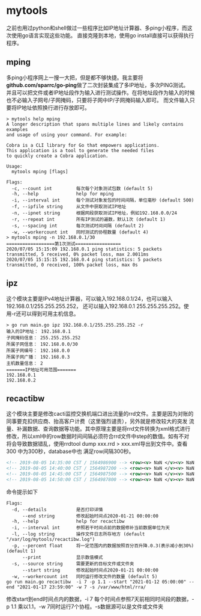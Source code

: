 # mytools
之前也用过python和shell做过一些程序比如IP地址计算器、多ping小程序，而这次使用go语言实现这些功能。
直接克隆到本地，使用go install直接可以获得执行程序。
## mping
多ping小程序网上一搜一大把，但是都不够快捷。我主要将**github.com/sparrc/go-ping**做了二次封装集成了多IP地址，多次PING测试。
并且可以把文件或者IP地址段作为输入进行测试操作。在将地址段作为输入的时候也不必输入子网号/子网掩码，只要将子网中IP/子网掩码输入即可。
而文件输入只要将IP地址依照换行进行存放即可。
```shell script
> mytools help mping
A longer description that spans multiple lines and likely contains examples
and usage of using your command. For example:

Cobra is a CLI library for Go that empowers applications.
This application is a tool to generate the needed files
to quickly create a Cobra application.

Usage:
  mytools mping [flags]

Flags:
  -c, --count int         每次每个对象测试包数 (default 5)
  -h, --help              help for mping
  -i, --interval int      每个测试对象发包的时间间隔，单位毫秒 (default 500)
  -f, --ipfile string     从文件中获取测试IP地址
  -n, --ipnet string      根据网段获取测试IP地址，例如192.168.0.0/24
  -r, --repeat int        所有IP测试的遍数，默认1次 (default 1)
  -s, --spacing int       每次测试时间间隔 (default 2)
  -w, --workercount int   同时测试的协程数量 (default 4)
> mytools mping -n 192.168.0.1/30
==================第1次测试=================
2020/07/05 15:15:09 192.168.0.1 ping statistics: 5 packets transmitted, 5 received, 0% packet loss, max 2.0011ms
2020/07/05 15:15:15 192.168.0.4 ping statistics: 5 packets transmitted, 0 received, 100% packet loss, max 0s
```

## ipz
这个模块主要是IPv4地址计算器，可以输入192.168.0.1/24，也可以输入192.168.0.1/255.255.255.252，
还可以输入192.168.0.1 255.255.255.252。使用-r还可以得到可用主机信息。
```shell script
> go run main.go ipz 192.168.0.1/255.255.255.252 -r
输入的IP地址： 192.168.0.1
子网掩码信息： 255.255.255.252
所属子网信息： 192.168.0.0/30
所属子网编号： 192.168.0.0
所属子网广播： 192.168.0.3
主机数量信息： 2
=======IP地址可用范围=======
192.168.0.1
192.168.0.2
```

## recactibw
这个模块主要是修改cacti监控交换机端口进出流量的rrd文件。主要是因为对账的同事要克扣供应商、抬高客户计费（这里强烈谴责），另外就是修改较大的突发
流量、补漏数据、查询数据等功能。其中原理主要是将rrd文件转换为xml格式进行修改，所以xml中的row数据时间间隔必须符合rrd文件中step的数值。如有不对
将会导致数据错乱，使用rrdtool dump xxx.rrd > xxx.xml导出到文件中。查看<step> 300 </step> <!-- Seconds -->中为300秒，database中也
满足row间隔300秒。
```xml
<!-- 2019-08-05 14:35:00 CST / 1564986900 --> <row><v> NaN </v><v> NaN </v><v> NaN </v><v> NaN </v><v> NaN </v><v> NaN </v><v> NaN </v></row>
<!-- 2019-08-05 14:40:00 CST / 1564987200 --> <row><v> NaN </v><v> NaN </v><v> NaN </v><v> NaN </v><v> NaN </v><v> NaN </v><v> NaN </v></row>
<!-- 2019-08-05 14:45:00 CST / 1564987500 --> <row><v> NaN </v><v> NaN </v><v> NaN </v><v> NaN </v><v> NaN </v><v> NaN </v><v> NaN </v></row>
<!-- 2019-08-05 14:50:00 CST / 1564987800 --> <row><v> NaN </v><v> NaN </v><v> NaN </v><v> NaN </v><v> NaN </v><v> NaN </v><v> NaN </v></row>
```
命令提示如下
```shell
Flags:
  -d, --details           是否打印详情
      --end string        修改起始时间点2020-01-21 00:00:00
  -h, --help              help for recactibw
  -i, --interval int      参照若干时间点前的数据修补当前数据单位为天
  -l, --log string        操作文件日志所存地方 (default "/var/log/mytools/recactibw.log")
  -p, --percent float     将一定范围内的数据按照百分百升降.0.3(表示减小到30%) (default 1)
      --print             显示数值模式
  -s, --source string     需要更新的目标文件或文件夹
      --start string      修改起始时间点2020-01-21 00:00:00
  -w, --workercount int   同时运行修改文件的数量 (default 5)
go run main.go recactibw  -i 7 -p 1.1 --start "2021-01-12 05:00:00" --end "2021-01-17 23:59:00" -w 7 -s /var/www/html/rra/
```
修改start到end时间点内的数据，-i 7 每个时间点参照7天前相同时间段的数据，-p 1.1 乘以1.1，-w 7同时运行7个协程。-s数据源可以是文件或文件夹